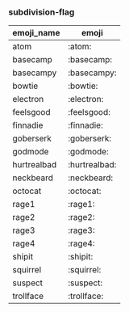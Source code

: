 ### subdivision-flag 

|emoji_name|emoji|
|---|---|
|atom|:atom:|
|basecamp|:basecamp:|
|basecampy|:basecampy:|
|bowtie|:bowtie:|
|electron|:electron:|
|feelsgood|:feelsgood:|
|finnadie|:finnadie:|
|goberserk|:goberserk:|
|godmode|:godmode:|
|hurtrealbad|:hurtrealbad:|
|neckbeard|:neckbeard:|
|octocat|:octocat:|
|rage1|:rage1:|
|rage2|:rage2:|
|rage3|:rage3:|
|rage4|:rage4:|
|shipit|:shipit:|
|squirrel|:squirrel:|
|suspect|:suspect:|
|trollface|:trollface:|
